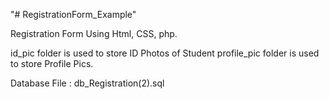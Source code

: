 "# RegistrationForm_Example" 

Registration Form Using Html, CSS, php.

id_pic folder is used to store ID Photos of Student
profile_pic folder is used to store Profile Pics.

Database File : db_Registration(2).sql

